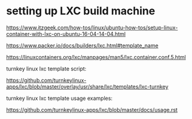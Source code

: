 # setting up LXC build machine

https://www.itzgeek.com/how-tos/linux/ubuntu-how-tos/setup-linux-container-with-lxc-on-ubuntu-16-04-14-04.html

https://www.packer.io/docs/builders/lxc.html#template_name

https://linuxcontainers.org/lxc/manpages/man5/lxc.container.conf.5.html

turnkey linux lxc template script:

https://github.com/turnkeylinux-apps/lxc/blob/master/overlay/usr/share/lxc/templates/lxc-turnkey

turnkey linux lxc template usage examples:

https://github.com/turnkeylinux-apps/lxc/blob/master/docs/usage.rst

